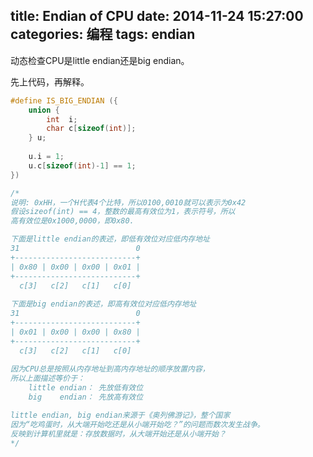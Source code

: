﻿title: Endian of CPU
date: 2014-11-24 15:27:00
categories: 编程
tags: endian
---

动态检查CPU是little endian还是big endian。

<!--more-->

先上代码，再解释。

```c
#define IS_BIG_ENDIAN ({
    union {
        int  i;
        char c[sizeof(int)];
    } u;
    
    u.i = 1;
    u.c[sizeof(int)-1] == 1;
})

/*
说明: 0xHH，一个H代表4个比特，所以0100,0010就可以表示为0x42
假设sizeof(int) == 4，整数的最高有效位为1，表示符号，所以
高有效位是0x1000,0000，即0x80.

下面是little endian的表述，即低有效位对应低内存地址
31                          0
+---------------------------+
| 0x80 | 0x00 | 0x00 | 0x01 |
+---------------------------+
  c[3]   c[2]   c[1]   c[0]
  
下面是big endian的表述，即高有效位对应低内存地址
31                          0
+---------------------------+
| 0x01 | 0x00 | 0x00 | 0x80 |
+---------------------------+
  c[3]   c[2]   c[1]   c[0]
  
因为CPU总是按照从内存地址到高内存地址的顺序放置内容，
所以上面描述等价于：
    little endian： 先放低有效位
    big    endian： 先放高有效位

little endian, big endian来源于《奥列佛游记》，整个国家
因为“吃鸡蛋时，从大端开始吃还是从小端开始吃？”的问题而数次发生战争。
反映到计算机里就是：存放数据时，从大端开始还是从小端开始？
*/
```
